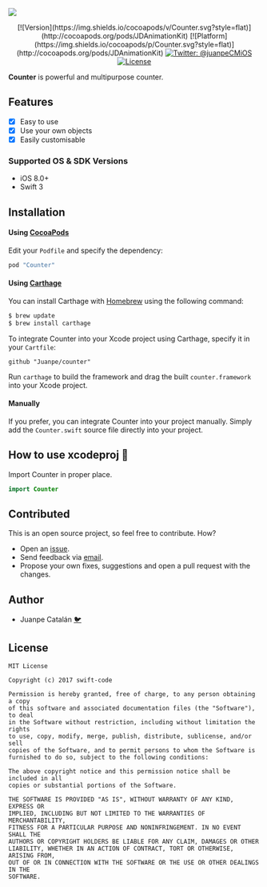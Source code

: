 ![](http://cdn.juanpecatalan.com/images/github/Counter/counter_header_v1.jpg)

<p align="center">
[![Version](https://img.shields.io/cocoapods/v/Counter.svg?style=flat)](http://cocoapods.org/pods/JDAnimationKit)
[![Platform](https://img.shields.io/cocoapods/p/Counter.svg?style=flat)](http://cocoapods.org/pods/JDAnimationKit)
<a href="https://twitter.com/juanpeCMiOS">
        <img src="https://img.shields.io/badge/contact-@juanpeCMiOS-blue.svg?style=flat" alt="Twitter: @juanpeCMiOS" />
    </a>
<a href="https://opensource.org/licenses/MIT">
  <img src="https://img.shields.io/badge/License-MIT-yellow.svg" alt="License" />
</a>
</p>

**Counter** is powerful and multipurpose counter.

## Features

- [x] Easy to use
- [x] Use your own objects
- [x] Easily customisable

### Supported OS & SDK Versions

* iOS 8.0+
* Swift 3

## Installation

#### Using [CocoaPods](https://cocoapods.org)

Edit your `Podfile` and specify the dependency:

```ruby
pod "Counter"
```

#### Using [Carthage](https://github.com/Carthage/Carthage)

You can install Carthage with [Homebrew](http://brew.sh/) using the following command:

```bash
$ brew update
$ brew install carthage
```

To integrate Counter into your Xcode project using Carthage, specify it in your `Cartfile`:

```ogdl
github "Juanpe/counter"
```

Run `carthage` to build the framework and drag the built `counter.framework` into your Xcode project.

#### Manually

  If you prefer, you can integrate Counter into your project manually. Simply add the `Counter.swift` source file directly into your project.

## How to use xcodeproj 🐒

Import Counter in proper place.
```swift
import Counter
```

## Contributed
This is an open source project, so feel free to contribute. How?
- Open an [issue](https://github.com/Juanpe/Counter/issues/new).
- Send feedback via [email](mailto://juanpecatalan.com).
- Propose your own fixes, suggestions and open a pull request with the changes.

## Author

  * Juanpe Catalán [🐦](https://www.twitter.com/juanpecmios)

## License

```
MIT License

Copyright (c) 2017 swift-code

Permission is hereby granted, free of charge, to any person obtaining a copy
of this software and associated documentation files (the "Software"), to deal
in the Software without restriction, including without limitation the rights
to use, copy, modify, merge, publish, distribute, sublicense, and/or sell
copies of the Software, and to permit persons to whom the Software is
furnished to do so, subject to the following conditions:

The above copyright notice and this permission notice shall be included in all
copies or substantial portions of the Software.

THE SOFTWARE IS PROVIDED "AS IS", WITHOUT WARRANTY OF ANY KIND, EXPRESS OR
IMPLIED, INCLUDING BUT NOT LIMITED TO THE WARRANTIES OF MERCHANTABILITY,
FITNESS FOR A PARTICULAR PURPOSE AND NONINFRINGEMENT. IN NO EVENT SHALL THE
AUTHORS OR COPYRIGHT HOLDERS BE LIABLE FOR ANY CLAIM, DAMAGES OR OTHER
LIABILITY, WHETHER IN AN ACTION OF CONTRACT, TORT OR OTHERWISE, ARISING FROM,
OUT OF OR IN CONNECTION WITH THE SOFTWARE OR THE USE OR OTHER DEALINGS IN THE
SOFTWARE.
```
